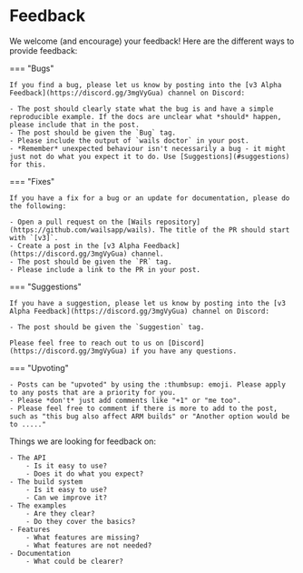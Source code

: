 # Feedback

We welcome (and encourage) your feedback! Here are the different ways to provide feedback:

=== "Bugs"

    If you find a bug, please let us know by posting into the [v3 Alpha Feedback](https://discord.gg/3mgVyGua) channel on Discord:
    
    - The post should clearly state what the bug is and have a simple reproducible example. If the docs are unclear what *should* happen, please include that in the post.
    - The post should be given the `Bug` tag.
    - Please include the output of `wails doctor` in your post.
    - *Remember* unexpected behaviour isn't necessarily a bug - it might just not do what you expect it to do. Use [Suggestions](#suggestions) for this.

=== "Fixes"

    If you have a fix for a bug or an update for documentation, please do the following:
    
    - Open a pull request on the [Wails repository](https://github.com/wailsapp/wails). The title of the PR should start with `[v3]`.
    - Create a post in the [v3 Alpha Feedback](https://discord.gg/3mgVyGua) channel.
    - The post should be given the `PR` tag.
    - Please include a link to the PR in your post.
    
=== "Suggestions"

    If you have a suggestion, please let us know by posting into the [v3 Alpha Feedback](https://discord.gg/3mgVyGua) channel on Discord:

    - The post should be given the `Suggestion` tag.

    Please feel free to reach out to us on [Discord](https://discord.gg/3mgVyGua) if you have any questions.

=== "Upvoting"

    - Posts can be "upvoted" by using the :thumbsup: emoji. Please apply to any posts that are a priority for you. 
    - Please *don't* just add comments like "+1" or "me too". 
    - Please feel free to comment if there is more to add to the post, such as "this bug also affect ARM builds" or "Another option would be to ....."


Things we are looking for feedback on:

    - The API 
        - Is it easy to use? 
        - Does it do what you expect?
    - The build system 
        - Is it easy to use? 
        - Can we improve it?
    - The examples
        - Are they clear?
        - Do they cover the basics?
    - Features
        - What features are missing?
        - What features are not needed?
    - Documentation
        - What could be clearer?